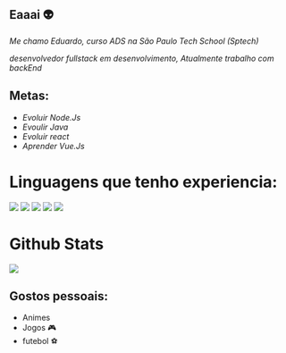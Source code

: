 ## Eaaai 👽

_Me chamo Eduardo, curso ADS na São Paulo Tech School (Sptech)_

_desenvolvedor fullstack em desenvolvimento,_
_Atualmente trabalho com backEnd_

## Metas:

* _Evoluir Node.Js_
* _Evoulir Java_
* _Evoluir react_
* _Aprender Vue.Js_

# Linguagens que tenho experiencia: 

<img aling="center" src="https://img.shields.io/badge/HTML5-E34F26?style=for-the-badge&logo=html5&logoColor=white">    <img aling="center" src="https://img.shields.io/badge/CSS3-1572B6?style=for-the-badge&logo=css3&logoColor=white">    <img aling="center" src="https://img.shields.io/badge/Java-ED8B00?style=for-the-badge&logo=java&logoColor=white">   <img aling="center" src="https://img.shields.io/badge/JavaScript-323330?style=for-the-badge&logo=javascript&logoColor=F7DF1E">    <img aling="center" src="https://img.shields.io/badge/PHP-777BB4?style=for-the-badge&logo=php&logoColor=white">

# Github Stats
<img aling="center" src="https://github-readme-stats.vercel.app/api?username=Costa-E99&theme=blue-green">

	
## Gostos pessoais:

* Animes
* Jogos 🎮
* futebol ⚽
